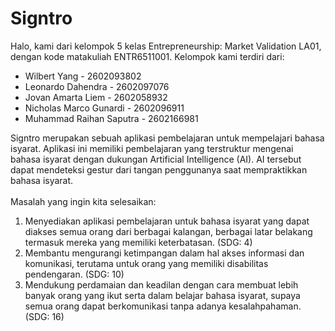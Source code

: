 # Signtro
Halo, kami dari kelompok 5 kelas Entrepreneurship: Market Validation LA01, dengan kode matakuliah ENTR6511001.
Kelompok kami terdiri dari:
<ul>
 <li>Wilbert Yang - 2602093802</li>
 <li>Leonardo Dahendra - 2602097076</li>
 <li>Jovan Amarta Liem - 2602058932</li>
 <li>Nicholas Marco Gunardi - 2602096911</li>
 <li>Muhammad Raihan Saputra - 2602166981</li>
</ul>
Signtro merupakan sebuah aplikasi pembelajaran untuk mempelajari bahasa isyarat. Aplikasi ini memiliki pembelajaran yang terstruktur mengenai bahasa isyarat dengan dukungan Artificial Intelligence (AI).  AI tersebut dapat mendeteksi gestur dari tangan penggunanya saat mempraktikkan bahasa isyarat.
<br> <br>
Masalah yang ingin kita selesaikan:
<ol>
<li>Menyediakan aplikasi pembelajaran untuk bahasa isyarat yang dapat diakses semua orang dari berbagai kalangan, berbagai latar belakang termasuk mereka yang memiliki keterbatasan. (SDG: 4)</li>
<li>Membantu mengurangi ketimpangan dalam hal akses informasi dan komunikasi, terutama untuk orang yang memiliki disabilitas pendengaran. (SDG: 10)</li>
<li>Mendukung perdamaian dan keadilan dengan cara membuat lebih banyak orang yang ikut serta dalam belajar bahasa isyarat, supaya semua orang dapat berkomunikasi tanpa adanya kesalahpahaman. (SDG: 16)</li>
</ol>